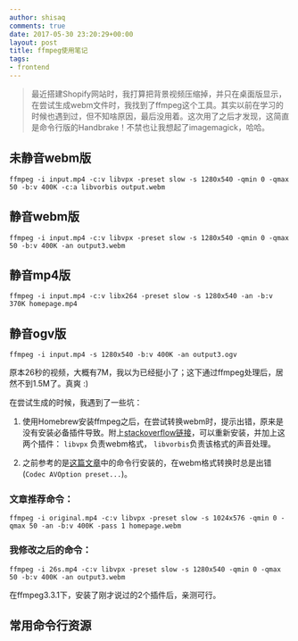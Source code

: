 ```yaml
---
author: shisaq
comments: true
date: 2017-05-30 23:20:29+00:00
layout: post
title: ffmpeg使用笔记
tags:
- frontend
---
```


> 最近搭建Shopify网站时，我打算把背景视频压缩掉，并只在桌面版显示，在尝试生成webm文件时，我找到了ffmpeg这个工具。其实以前在学习的时候也遇到过，但不知啥原因，最后没用着。这次用了之后才发现，这简直是命令行版的Handbrake！不禁也让我想起了imagemagick，哈哈。

## 未静音webm版
`ffmpeg -i input.mp4 -c:v libvpx -preset slow -s 1280x540 -qmin 0 -qmax 50 -b:v 400K -c:a libvorbis output.webm`

## 静音webm版
`ffmpeg -i input.mp4 -c:v libvpx -preset slow -s 1280x540 -qmin 0 -qmax 50 -b:v 400K -an output3.webm`

## 静音mp4版
`ffmpeg -i input.mp4 -c:v libx264 -preset slow -s 1280x540 -an -b:v 370K homepage.mp4`

## 静音ogv版
`ffmpeg -i input.mp4 -s 1280x540 -b:v 400K -an output3.ogv`

原本26秒的视频，大概有7M，我以为已经挺小了；这下通过ffmpeg处理后，居然不到1.5M了。真爽 :)

在尝试生成的时候，我遇到了一些坑：

1. 使用Homebrew安装ffmpeg之后，在尝试转换webm时，提示出错，原来是没有安装必备插件导致。附上[stackoverflow链接](https://stackoverflow.com/questions/19454509/ffmpeg-unable-to-find-encoder-libvorbis)，可以重新安装，并加上这两个插件： `libvpx` 负责webm格式， `libvorbis`负责该格式的声音处理。

2. 之前参考的是[这篇文章](https://www.imarc.com/blog/ffmpeg)中的命令行安装的，在webm格式转换时总是出错(`Codec AVOption preset...`)。

### 文章推荐命令：
`ffmpeg -i original.mp4 -c:v libvpx -preset slow -s 1024x576 -qmin 0 -qmax 50 -an -b:v 400K -pass 1 homepage.webm`

### 我修改之后的命令：
`ffmpeg -i 26s.mp4 -c:v libvpx -preset slow -s 1280x540 -qmin 0 -qmax 50 -b:v 400K -an output3.webm`

在ffmpeg3.3.1下，安装了刚才说过的2个插件后，亲测可行。

## 常用命令行资源

<script src="https://gist.github.com/shisaq/13b35ef7aea487790880a393e8b8e398.js"></script>
